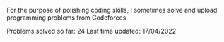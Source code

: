 For the purpose of polishing coding skills, I sometimes solve and upload programming problems from Codeforces

Problems solved so far: 24
Last time updated: 17/04/2022
